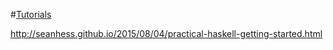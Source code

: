 #[Tutorials](https://wiki.haskell.org/Tutorials)

http://seanhess.github.io/2015/08/04/practical-haskell-getting-started.html
